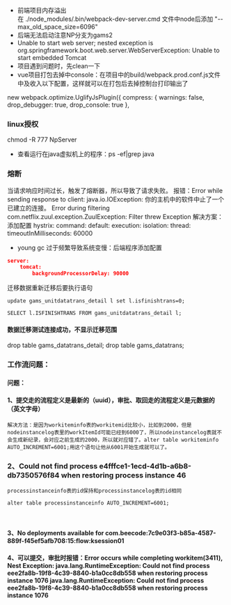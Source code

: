- 前端项目内存溢出 </br>
在 ./node_modules/.bin/webpack-dev-server.cmd 文件中node后添加 "--max_old_space_size=6096"
- 后端无法启动注意NP分支为gams2
- Unable to start web server; nested exception is org.springframework.boot.web.server.WebServerException: Unable to start embedded Tomcat
- 项目遇到问题时，先clean一下
- vue项目打包去掉中console：在项目中的build/webpack.prod.conf.js文件中及收入以下配置，这样就可以在打包后去掉控制台打印输出了
> 
new webpack.optimize.UglifyJsPlugin({
  compress: {
    warnings: false,
    drop_debugger: true,
    drop_console: true
  },
### linux授权 ###
chmod -R 777 NpServer
- 查看运行在java虚拟机上的程序：ps -ef|grep java
### 熔断 ###
当请求响应时间过长，触发了熔断器，所以导致了请求失败。
报错：Error while sending response to client: java.io.IOException: 你的主机中的软件中止了一个已建立的连接。
Error during filtering
com.netflix.zuul.exception.ZuulException: Filter threw Exception
解决方案：添加配置
hystrix:
  command:
    default:
      execution:
        isolation:
          thread:
            timeoutInMilliseconds: 60000
- young gc 过于频繁导致系统变慢：后端程序添加配置
```json
server:
  	tomcat:
    	backgroundProcessorDelay: 90000
```

迁移数据重新迁移后要执行语句

```
update gams_unitdatatrans_detail l set l.isfinishtrans=0;

SELECT l.ISFINISHTRANS FROM gams_unitdatatrans_detail l;
```

#### 数据迁移测试连接成功，不显示迁移范围

drop table gams_datatrans_detail;
drop table gams_datatrans;



### 工作流问题：

#### 问题：

#### 1、提交走的流程定义是最新的（uuid），审批、取回走的流程定义是元数据的（英文字母）

```
解决方法：是因为workiteminfo表的workitemid比较小，比如到2000，但是nodeinstancelog表里的workItemId可能已经到6000了，所以nodeinstancelog表就不会生成新纪录，会对应之前生成的2000，所以就对应错了。alter table workiteminfo AUTO_INCREMENT=6001;用这个语句让他从6001开始生成就可以了。
```



### 2、Could not find process e4fffce1-1ecd-4d1b-a6b8-db7350576f84 when restoring process instance 46

```
processinstanceinfo表的id保持和processinstancelog表的id相同

alter table processinstanceinfo AUTO_INCREMENT=6001;
```

​	



#### 3、No deployments available for com.beecode:7c9e03f3-b85a-4587-889f-f45ef5afb708:15:flow:ksession01



#### 4、可以提交，审批时报错：Error occurs while completing workitem(3411), Nest Exception: java.lang.RuntimeException: Could not find process eee2fa8b-19f8-4c39-8840-b1a0cc8db558 when restoring process instance 1076 java.lang.RuntimeException: Could not find process eee2fa8b-19f8-4c39-8840-b1a0cc8db558 when restoring process instance 1076









